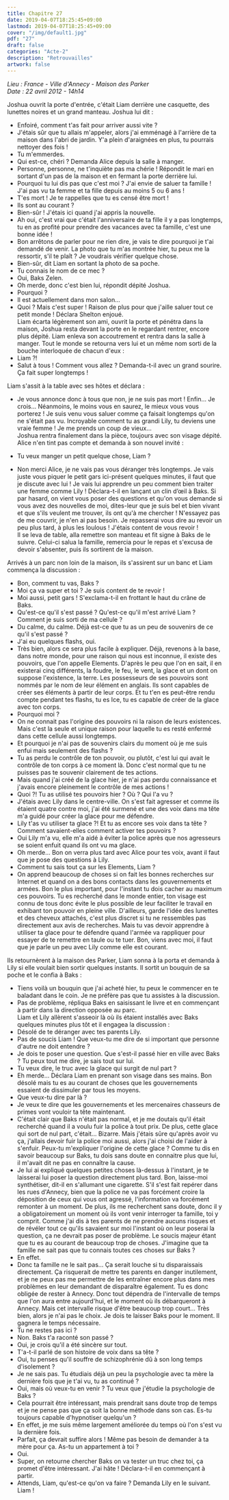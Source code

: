 ```yaml
---
title: Chapitre 27
date: 2019-04-07T18:25:45+09:00
lastmod: 2019-04-07T18:25:45+09:00
cover: "/img/default1.jpg"
pdf: "27"
draft: false
categories: "Acte-2"
description: "Retrouvailles"
artwork: false
---
```

_Lieu : France - Ville d'Annecy - Maison des Parker   
Date : 22 avril 2012 - 14h14_

Joshua ouvrit la porte d'entrée, c'était Liam derrière une casquette, des lunettes noires et un grand manteau. Joshua lui dit :   
- Enfoiré, comment t'as fait pour arriver aussi vite ?   
- J'étais sûr que tu allais m'appeler, alors j'ai emménagé à l'arrière de ta maison dans l'abri de jardin. Y'a plein d'araignées en plus, tu pourrais nettoyer des fois !   
- Tu m'emmerdes.   
- Qui est-ce, chéri ? Demanda Alice depuis la salle à manger.   
- Personne, personne, ne t'inquiète pas ma chérie ! Répondit le mari en sortant d'un pas de la maison et en fermant la porte derrière lui.   
- Pourquoi tu lui dis pas que c'est moi ? J'ai envie de saluer ta famille ! J'ai pas vu ta femme et ta fille depuis au moins 5 ou 6 ans !   
- T'es mort ! Je te rappelles que tu es censé être mort !   
- Ils sont au courant ?   
- Bien-sûr ! J'étais ici quand j'ai appris la nouvelle.   
- Ah oui, c'est vrai que c'était l'anniversaire de ta fille il y a pas longtemps, tu en as profité pour prendre des vacances avec ta famille, c'est une bonne idée !   
- Bon arrêtons de parler pour ne rien dire, je vais te dire pourquoi je t'ai demandé de venir. La photo que tu m'as montrée hier, tu peux me la ressortir, s'il te plaît ? Je voudrais vérifier quelque chose.   
- Bien-sûr, dit Liam en sortant la photo de sa poche.   
- Tu connais le nom de ce mec ?   
- Oui, Baks Zelen.   
- Oh merde, donc c'est bien lui, répondit dépité Joshua.   
- Pourquoi ?   
- Il est actuellement dans mon salon...   
- Quoi ? Mais c'est super ! Raison de plus pour que j'aille saluer tout ce petit monde ! Déclara Shelton enjoué.   
Liam écarta légèrement son ami, ouvrit la porte et pénétra dans la maison, Joshua resta devant la porte en le regardant rentrer, encore plus dépité. Liam enleva son accoutrement et rentra dans la salle à manger. Tout le monde se retourna vers lui et un même nom sorti de la bouche interloquée de chacun d'eux :   
- Liam ?!   
- Salut à tous ! Comment vous allez ? Demanda-t-il avec un grand sourire. Ça fait super longtemps !   
   
Liam s'assit à la table avec ses hôtes et déclara :   
- Je vous annonce donc à tous que non, je ne suis pas mort ! Enfin... Je crois... Néanmoins, le moins vous en saurez, le mieux vous vous porterez ! Je suis venu vous saluer comme ça faisait longtemps qu'on ne s'était pas vu. Incroyable comment tu as grandi Lily, tu deviens une vraie femme ! Je me prends un coup de vieux...    
Joshua rentra finalement dans la pièce, toujours avec son visage dépité. Alice n'en tint pas compte et demanda à son nouvel invité :   
   
- Tu veux manger un petit quelque chose, Liam ?   
- Non merci Alice, je ne vais pas vous déranger très longtemps. Je vais juste vous piquer le petit gars ici-présent quelques minutes, il faut que je discute avec lui ! Je vais lui apprendre un peu comment bien traiter une femme comme Lily ! Déclara-t-il en lançant un clin d’œil à Baks. Si par hasard, on vient vous poser des questions et qu'on vous demande si vous avez des nouvelles de moi, dites-leur que je suis bel et bien vivant et que s'ils veulent me trouver, ils ont qu'à me chercher ! N'essayez pas de me couvrir, je n'en ai pas besoin. Je repasserai vous dire au revoir un peu plus tard, à plus les loulous ! J'étais content de vous revoir !   
Il se leva de table, alla remettre son manteau et fit signe à Baks de le suivre. Celui-ci salua la famille, remercia pour le repas et s'excusa de devoir s'absenter, puis ils sortirent de la maison.   
   
Arrivés à un parc non loin de la maison, ils s'assirent sur un banc et Liam commença la discussion :   
- Bon, comment tu vas, Baks ?   
- Moi ça va super et toi ? Je suis content de te revoir !   
- Moi aussi, petit gars ! S'exclama-t-il en frottant le haut du crâne de Baks.   
- Qu'est-ce qu'il s'est passé ? Qu'est-ce qu'il m'est arrivé Liam ? Comment je suis sorti de ma cellule ?   
- Du calme, du calme. Déjà est-ce que tu as un peu de souvenirs de ce qu'il s'est passé ?   
- J'ai eu quelques flashs, oui.   
- Très bien, alors ce sera plus facile à expliquer. Déjà, revenons à la base, dans notre monde, pour une raison qui nous est inconnue, il existe des pouvoirs, que l'on appelle Elements. D'après le peu que l'on en sait, il en existerai cinq différents, la foudre, le feu, le vent, la glace et un dont on suppose l'existence, la terre. Les possesseurs de ses pouvoirs sont nommés par le nom de leur élément en anglais. Ils sont capables de créer ses éléments à partir de leur corps. Et tu t'en es peut-être rendu compte pendant tes flashs, tu es Ice, tu es capable de créer de la glace avec ton corps.   
- Pourquoi moi ?   
- On ne connait pas l'origine des pouvoirs ni la raison de leurs existences. Mais c'est la seule et unique raison pour laquelle tu es resté enfermé dans cette cellule aussi longtemps.   
- Et pourquoi je n'ai pas de souvenirs clairs du moment où je me suis enfui mais seulement des flashs ?   
- Tu as perdu le contrôle de ton pouvoir, ou plutôt, c'est lui qui avait le contrôle de ton corps à ce moment là. Donc c'est normal que tu ne puisses pas te souvenir clairement de tes actions.   
- Mais quand j'ai créé de la glace hier, je n'ai pas perdu connaissance et j'avais encore pleinement le contrôle de mes actions !   
- Quoi ?! Tu as utilisé tes pouvoirs hier ? Où ? Qui l'a vu ?   
- J'étais avec Lily dans le centre-ville. On s'est fait agresser et comme ils étaient quatre contre moi, j'ai été surmené et une des voix dans ma tête m'a guidé pour créer la glace pour me défendre.   
- Lily t'as vu utiliser ta glace ?! Et tu as encore ses voix dans ta tête ? Comment savaient-elles comment activer tes pouvoirs ?   
- Oui Lily m'a vu, elle m'a aidé à éviter la police après que nos agresseurs se soient enfuit quand ils ont vu ma glace.   
- Oh merde... Bon on verra plus tard avec Alice pour tes voix, avant il faut que je pose des questions à Lily.   
- Comment tu sais tout ça sur les Elements, Liam ?   
- On apprend beaucoup de choses si on fait les bonnes recherches sur Internet et quand on a des bons contacts dans les gouvernements et armées. Bon le plus important, pour l'instant tu dois cacher au maximum ces pouvoirs. Tu es recherché dans le monde entier, ton visage est connu de tous donc évite le plus possible de leur faciliter le travail en exhibant ton pouvoir en pleine ville. D'ailleurs, garde l'idée des lunettes et des cheveux attachés, c'est plus discret si tu ne ressembles pas directement aux avis de recherches. Mais tu vas devoir apprendre à utiliser ta glace pour te défendre quand l'armée va rappliquer pour essayer de te remettre en taule ou te tuer. Bon, viens avec moi, il faut que je parle un peu avec Lily comme elle est courant.   
   
Ils retournèrent à la maison des Parker, Liam sonna à la porta et demanda à Lily si elle voulait bien sortir quelques instants. Il sortit un bouquin de sa poche et le confia à Baks :   
- Tiens voilà un bouquin que j'ai acheté hier, tu peux le commencer en te baladant dans le coin. Je ne préfère pas que tu assistes à la discussion.   
- Pas de problème, répliqua Baks en saisissant le livre et en commençant à partir dans la direction opposée au parc.   
Liam et Lily allèrent s'asseoir là où ils étaient installés avec Baks quelques minutes plus tôt et il engagea la discussion :   
- Désolé de te déranger avec tes parents Lily.   
- Pas de soucis Liam ! Que veux-tu me dire de si important que personne d'autre ne doit entendre ?   
- Je dois te poser une question. Que s'est-il passé hier en ville avec Baks ? Tu peux tout me dire, je sais tout sur lui.   
- Tu veux dire, le truc avec la glace qui surgit de nul part ?   
- Eh merde... Déclara Liam en prenant son visage dans ses mains. Bon désolé mais tu es au courant de choses que les gouvernements essaient de dissimuler par tous les moyens.   
- Que veux-tu dire par là ?   
- Je veux te dire que les gouvernements et les mercenaires chasseurs de primes vont vouloir ta tête maintenant.   
- C'était clair que Baks n'était pas normal, et je me doutais qu'il était recherché quand il a voulu fuir la police à tout prix. De plus, cette glace qui sort de nul part, c'était... Bizarre. Mais j'étais sûre qu'après avoir vu ça, j'allais devoir fuir la police moi aussi, alors j'ai choisi de l'aider à s'enfuir. Peux-tu m'expliquer l'origine de cette glace ? Comme tu dis en savoir beaucoup sur Baks, tu dois sans doute en connaitre plus que lui, il m'avait dit ne pas en connaître la cause.   
- Je lui ai expliqué quelques petites choses là-dessus à l'instant, je te laisserai lui poser la question directement plus tard. Bon, laisse-moi synthétiser, dit-il en s'allumant une cigarette. S'il s'est fait repérer dans les rues d'Annecy, bien que la police ne va pas forcément croire la déposition de ceux qui vous ont agressé, l'information va forcément remonter à un moment. De plus, ils me recherchent sans doute, donc il y a obligatoirement un moment où ils vont venir interroger ta famille, toi y comprit. Comme j'ai dis à tes parents de ne prendre aucuns risques et de révéler tout ce qu'ils savaient sur moi l'instant où on leur poserai la question, ça ne devrait pas poser de problème. Le soucis majeur étant que tu es au courant de beaucoup trop de choses. J'imagine que ta famille ne sait pas que tu connais toutes ces choses sur Baks ?   
- En effet.   
- Donc ta famille ne le sait pas... Ça serait louche si tu disparaissais directement. Ça risquerait de mettre tes parents en danger inutilement, et je ne peux pas me permettre de les entraîner encore plus dans mes problèmes en leur demandant de disparaître également. Tu es donc obligée de rester à Annecy. Donc tout dépendra de l'intervalle de temps que l'on aura entre aujourd'hui, et le moment où ils débarqueront à Annecy. Mais cet intervalle risque d'être beaucoup trop court... Très bien, alors je n'ai pas le choix. Je dois te laisser Baks pour le moment. Il gagnera le temps nécessaire.   
- Tu ne restes pas ici ?   
- Non. Baks t'a raconté son passé ?   
- Oui, je crois qu'il a été sincère sur tout.   
- T'a-t-il parlé de son histoire de voix dans sa tête ?   
- Oui, tu penses qu'il souffre de schizophrénie dû à son long temps d'isolement ?   
- Je ne sais pas. Tu étudiais déjà un peu la psychologie avec ta mère la dernière fois que je t'ai vu, tu as continué ?   
- Oui, mais où veux-tu en venir ? Tu veux que j'étudie la psychologie de Baks ?   
- Cela pourrait être intéressant, mais prendrait sans doute trop de temps et je ne pense pas que ça soit la bonne méthode dans son cas. Es-tu toujours capable d'hypnotiser quelqu'un ?   
- En effet, je me suis même largement améliorée du temps où l'on s'est vu la dernière fois.   
- Parfait, ça devrait suffire alors ! Même pas besoin de demander à ta mère pour ça. As-tu un appartement à toi ?   
- Oui.   
- Super, on retourne chercher Baks on va tester un truc chez toi, ça promet d'être intéressant. J'ai hâte ! Déclara-t-il en commençant à partir.   
- Attends, Liam, qu'est-ce qu'on va faire ? Demanda Lily en le suivant. Liam !
